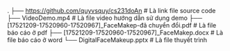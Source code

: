 .
├── https://github.com/quyvsquy/cs231doAn                           # Là link file source code                                             
├── VideoDemo.mp4                                                   # Là file video hướng dẫn sử dụng demo
├── [17521209-17520960-17520967]_FaceMakep-đã chuyển đổi.pdf        # Là file báo cáo ở pdf
├── [17521209-17520960-17520967]_FaceMakep.docx                     # Là file báo cáo ở word
└── DigitalFaceMakeup.pptx                                          # Là file thuyết trình
